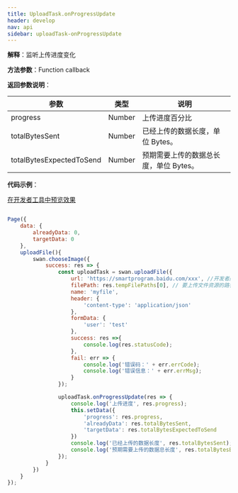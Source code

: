 ```yaml
---
title: UploadTask.onProgressUpdate
header: develop
nav: api
sidebar: uploadTask-onProgressUpdate
---
```




**解释**：监听上传进度变化

**方法参数**：Function callback

**返回参数说明**：

|参数 | 类型 | 说明|
|---- | ---- | ---- |
|progress   | Number  |上传进度百分比|
|totalBytesSent   | Number  |已经上传的数据长度，单位 Bytes。|
|totalBytesExpectedToSend   | Number  |预期需要上传的数据总长度，单位 Bytes。|


**代码示例**：

<a href="swanide://fragment/8399420459bb1f1e3b7a53beb68290a11572945456510" title="在开发者工具中预览效果" target="_self">在开发者工具中预览效果</a>

```js

Page({
    data: { 
        alreadyData: 0,
        targetData: 0
    },
    uploadFile(){
        swan.chooseImage({
            success: res => {
                const uploadTask = swan.uploadFile({
                    url: 'https://smartprogram.baidu.com/xxx', //开发者服务器 url
                    filePath: res.tempFilePaths[0], // 要上传文件资源的路径
                    name: 'myfile',
                    header: {
                        'content-type': 'application/json'
                    },
                    formData: {
                        'user': 'test'
                    },
                    success: res =>{
                        console.log(res.statusCode);
                    },
                    fail: err => {
                        console.log('错误码：' + err.errCode);
                        console.log('错误信息：' + err.errMsg);
                    }
                });

                uploadTask.onProgressUpdate(res => {
                    console.log('上传进度', res.progress);
                    this.setData({
                        'progress': res.progress,
                        'alreadyData': res.totalBytesSent,
                        'targetData': res.totalBytesExpectedToSend
                    })
                    console.log('已经上传的数据长度', res.totalBytesSent);
                    console.log('预期需要上传的数据总长度', res.totalBytesExpectedToSend);
                });
            }
        })
    }
});

```